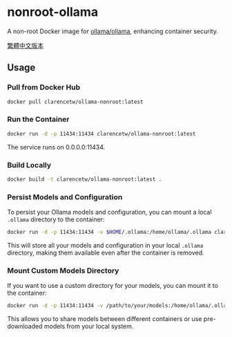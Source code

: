 # nonroot-ollama

A non-root Docker image for [ollama/ollama](https://github.com/ollama/ollama), enhancing container security.

[繁體中文版本](README.zh-TW.md)

## Usage

### Pull from Docker Hub
```bash
docker pull clarencetw/ollama-nonroot:latest
```

### Run the Container
```bash
docker run -d -p 11434:11434 clarencetw/ollama-nonroot:latest
```
The service runs on 0.0.0.0:11434.

### Build Locally
```bash
docker build -t clarencetw/ollama-nonroot:latest .
```

### Persist Models and Configuration
To persist your Ollama models and configuration, you can mount a local `.ollama` directory to the container:

```bash
docker run -d -p 11434:11434 -v $HOME/.ollama:/home/ollama/.ollama clarencetw/ollama-nonroot:latest
```

This will store all your models and configuration in your local `.ollama` directory, making them available even after the container is removed.

### Mount Custom Models Directory
If you want to use a custom directory for your models, you can mount it to the container:

```bash
docker run -d -p 11434:11434 -v /path/to/your/models:/home/ollama/.ollama/models clarencetw/ollama-nonroot:latest
```

This allows you to share models between different containers or use pre-downloaded models from your local system.